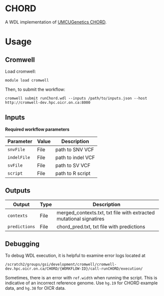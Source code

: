 # CHORD

A WDL implementation of [UMCUGenetics CHORD](https://github.com/UMCUGenetics/CHORD).

# Usage

## Cromwell

Load cromwell:

`module load cromwell`

Then, to submit the workflow:

```
cromwell submit runChord.wdl --inputs /path/to/inputs.json --host http://cromwell-dev.hpc.oicr.on.ca:8000
```

## Inputs

**Required workflow parameters**

| Parameter   | Value | Description       |
| ----------- | ----- | ----------------- |
| `snvFile`   | File  | path to SNV VCF   |
| `indelFile` | File  | path to indel VCF |
| `svFile`    | File  | path to SV VCF    |
| `script`    | File  | path to R script  |

## Outputs

| Output        | Type | Description                                                        |
| ------------- | ---- | ------------------------------------------------------------------ |
| `contexts`    | File | merged_contexts.txt, txt file with extracted mutational signatires |
| `predictions` | File | chord_pred.txt, txt file with predictions                          |

## Debugging

To debug WDL execution, it is helpful to examine error logs located at

`/scratch2/groups/gsi/development/cromwell/cromwell-dev.hpc.oicr.on.ca/CHORD/{WORKFLOW-ID}/call-runCHORD/execution/`

Sometimes, there is an error with `ref.width` when running the script. This is indicative of an incorrect reference genome. Use `hg.19` for CHORD example data, and `hg.38` for OICR data.
